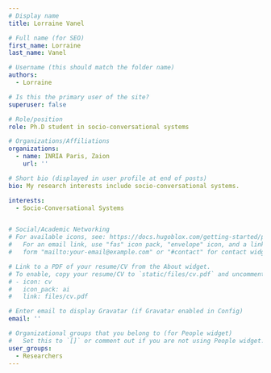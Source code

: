 ```yaml
---
# Display name
title: Lorraine Vanel

# Full name (for SEO)
first_name: Lorraine
last_name: Vanel

# Username (this should match the folder name)
authors:
  - Lorraine

# Is this the primary user of the site?
superuser: false

# Role/position
role: Ph.D student in socio-conversational systems

# Organizations/Affiliations
organizations:
  - name: INRIA Paris, Zaion
    url: ''

# Short bio (displayed in user profile at end of posts)
bio: My research interests include socio-conversational systems.

interests:
  - Socio-Conversational Systems


# Social/Academic Networking
# For available icons, see: https://docs.hugoblox.com/getting-started/page-builder/#icons
#   For an email link, use "fas" icon pack, "envelope" icon, and a link in the
#   form "mailto:your-email@example.com" or "#contact" for contact widget.

# Link to a PDF of your resume/CV from the About widget.
# To enable, copy your resume/CV to `static/files/cv.pdf` and uncomment the lines below.
# - icon: cv
#   icon_pack: ai
#   link: files/cv.pdf

# Enter email to display Gravatar (if Gravatar enabled in Config)
email: ''

# Organizational groups that you belong to (for People widget)
#   Set this to `[]` or comment out if you are not using People widget.
user_groups:
  - Researchers
---
```

